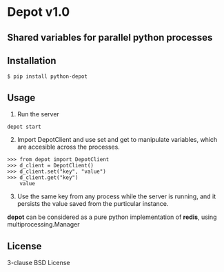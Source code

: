 # Depot v1.0
## Shared variables for parallel python processes


## Installation

```
$ pip install python-depot
```

## Usage
1. Run the server 
```
depot start
```
2. Import DepotClient and use set and get to manipulate variables, which are accesible across the processes.
```
>>> from depot import DepotClient
>>> d_client = DepotClient()
>>> d_client.set("key", "value")
>>> d_client.get("key")
    value
```
3. Use the same key from any process while the server is running, and it persists the value saved from the purticular instance.

__depot__ can be considered as a pure python implementation of __redis__, using multiprocessing.Manager

## License

3-clause BSD License


